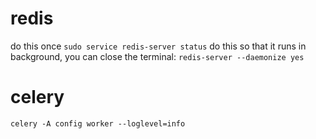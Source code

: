 # redis
do this once
`sudo service redis-server status`
do this so that it runs in background, you can close the terminal:
`redis-server --daemonize yes`
# celery
`celery -A config worker --loglevel=info`
